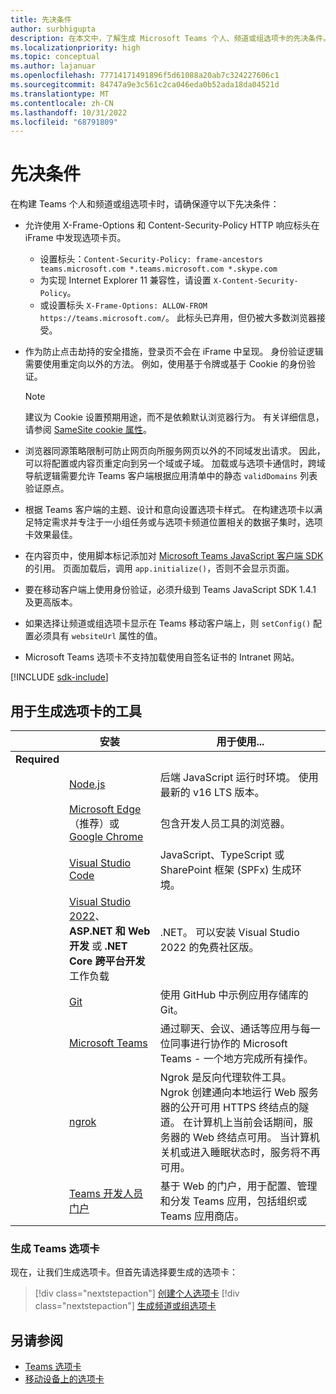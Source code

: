 ```yaml
---
title: 先决条件
author: surbhigupta
description: 在本文中，了解生成 Microsoft Teams 个人、频道或组选项卡的先决条件。了解生成选项卡所需的工具。
ms.localizationpriority: high
ms.topic: conceptual
ms.author: lajanuar
ms.openlocfilehash: 77714171491896f5d61088a20ab7c324227606c1
ms.sourcegitcommit: 84747a9e3c561c2ca046eda0b52ada18da04521d
ms.translationtype: MT
ms.contentlocale: zh-CN
ms.lasthandoff: 10/31/2022
ms.locfileid: "68791809"
---
```

# <a name="prerequisites"></a>先决条件

在构建 Teams 个人和频道或组选项卡时，请确保遵守以下先决条件：

* 允许使用 X-Frame-Options 和 Content-Security-Policy HTTP 响应标头在 iFrame 中发现选项卡页。
  * 设置标头：`Content-Security-Policy: frame-ancestors teams.microsoft.com *.teams.microsoft.com *.skype.com`
  * 为实现 Internet Explorer 11 兼容性，请设置 `X-Content-Security-Policy`。
  * 或设置标头 `X-Frame-Options: ALLOW-FROM https://teams.microsoft.com/`。 此标头已弃用，但仍被大多数浏览器接受。

* 作为防止点击劫持的安全措施，登录页不会在 iFrame 中呈现。 身份验证逻辑需要使用重定向以外的方法。 例如，使用基于令牌或基于 Cookie 的身份验证。

    > [!NOTE]
    > 建议为 Cookie 设置预期用途，而不是依赖默认浏览器行为。 有关详细信息，请参阅 [SameSite cookie 属性](../../resources/samesite-cookie-update.md)。

* 浏览器同源策略限制可防止网页向所服务网页以外的不同域发出请求。 因此，可以将配置或内容页重定向到另一个域或子域。 加载或与选项卡通信时，跨域导航逻辑需要允许 Teams 客户端根据应用清单中的静态 `validDomains` 列表验证原点。

* 根据 Teams 客户端的主题、设计和意向设置选项卡样式。 在构建选项卡以满足特定需求并专注于一小组任务或与选项卡频道位置相关的数据子集时，选项卡效果最佳。

* 在内容页中，使用脚本标记添加对 [Microsoft Teams JavaScript 客户端 SDK](/javascript/api/overview/msteams-client) 的引用。 页面加载后，调用 `app.initialize()`，否则不会显示页面。

* 要在移动客户端上使用身份验证，必须升级到 Teams JavaScript SDK 1.4.1 及更高版本。

* 如果选择让频道或组选项卡显示在 Teams 移动客户端上，则 `setConfig()` 配置必须具有 `websiteUrl` 属性的值。

* Microsoft Teams 选项卡不支持加载使用自签名证书的 Intranet 网站。

[!INCLUDE [sdk-include](~/includes/sdk-include.md)]

## <a name="tools-to-build-tabs"></a>用于生成选项卡的工具

| &nbsp; | 安装 | 用于使用... |
| --- | --- | --- |
| **Required** | &nbsp; | &nbsp; |
| &nbsp; | [Node.js](https://nodejs.org/en/download/) | 后端 JavaScript 运行时环境。 使用最新的 v16 LTS 版本。|
| &nbsp; | [Microsoft Edge](https://www.microsoft.com/edge)（推荐）或 [Google Chrome](https://www.google.com/chrome/) | 包含开发人员工具的浏览器。 |
| &nbsp; | [Visual Studio Code](https://code.visualstudio.com/download) | JavaScript、TypeScript 或 SharePoint 框架 (SPFx) 生成环境。 |
| &nbsp; | [Visual Studio 2022](https://visualstudio.microsoft.com)、 **ASP.NET 和 Web 开发** 或 **.NET Core 跨平台开发** 工作负载 | .NET。 可以安装 Visual Studio 2022 的免费社区版。 |
| &nbsp; | [Git](https://git-scm.com/downloads) | 使用 GitHub 中示例应用存储库的 Git。 |
| &nbsp; | [Microsoft Teams](https://www.microsoft.com/en-us/microsoft-teams/download-app) | 通过聊天、会议、通话等应用与每一位同事进行协作的 Microsoft Teams - 一个地方完成所有操作。 |
| &nbsp; | [ngrok](https://ngrok.com/download) | Ngrok 是反向代理软件工具。 Ngrok 创建通向本地运行 Web 服务器的公开可用 HTTPS 终结点的隧道。 在计算机上当前会话期间，服务器的 Web 终结点可用。 当计算机关机或进入睡眠状态时，服务将不再可用。 |
| &nbsp; | [Teams 开发人员门户](https://dev.teams.microsoft.com/) | 基于 Web 的门户，用于配置、管理和分发 Teams 应用，包括组织或 Teams 应用商店。 |

### <a name="build-your-teams-tab"></a>生成 Teams 选项卡

现在，让我们生成选项卡。但首先请选择要生成的选项卡：

> [!div class="nextstepaction"]
> [创建个人选项卡](~/tabs/how-to/create-personal-tab.md)
> [!div class="nextstepaction"]
> [生成频道或组选项卡](~/tabs/how-to/create-channel-group-tab.md)

## <a name="see-also"></a>另请参阅

* [Teams 选项卡](~/tabs/what-are-tabs.md)
* [移动设备上的选项卡](~/tabs/design/tabs-mobile.md)
